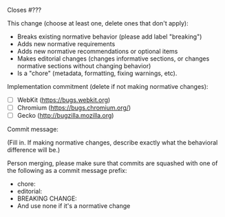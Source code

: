 Closes #???

This change (choose at least one, delete ones that don't apply):

* Breaks existing normative behavior (please add label "breaking")
* Adds new normative requirements
* Adds new normative recommendations or optional items
* Makes editorial changes (changes informative sections, or changes normative sections without changing behavior)
* Is a "chore" (metadata, formatting, fixing warnings, etc).

Implementation commitment (delete if not making normative changes):

* [ ] WebKit (https://bugs.webkit.org)
* [ ] Chromium (https://bugs.chromium.org/)
* [ ] Gecko (http://bugzilla.mozilla.org)

Commit message:

(Fill in. If making normative changes, describe exactly what the behavioral
difference will be.)

Person merging, please make sure that commits are squashed with one of the following as a commit message prefix:

* chore:
* editorial:
* BREAKING CHANGE:
* And use none if it's a normative change
